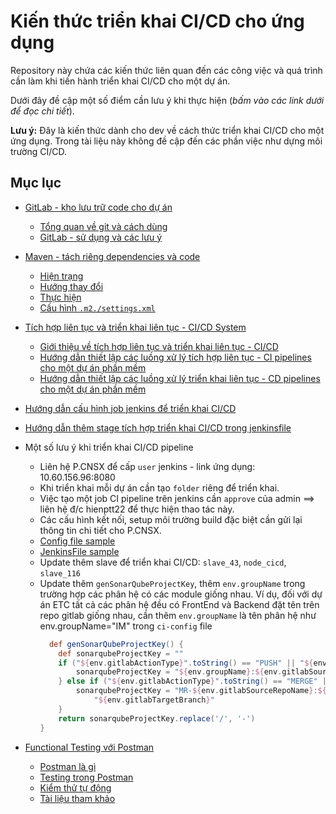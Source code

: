 # Kiến thức triển khai CI/CD cho ứng dụng

Repository này chứa các kiến thức liên quan đến các công việc và quá trình cần
làm khi tiến hành triển khai CI/CD cho một dự án.

Dưới đây đề cập một số điểm cần lưu ý khi thực hiện (_bấm vào các link dưới để đọc chi tiết_).

**Lưu ý:** Đây là kiến thức dành cho dev về cách thức triển khai CI/CD cho một ứng dụng. Trong
tài liệu này không đề cập đến các phần việc như dựng môi trường CI/CD.

## Mục lục

- [GitLab - kho lưu trữ code cho dự án](./section/1-gitlab.md)
  - [Tổng quan về git và cách dùng](./section/1-gitlab.md#t%E1%BB%95ng-quan-v%E1%BB%81-git-v%C3%A0-c%C3%A1ch-d%C3%B9ng)
  - [GitLab - sử dụng và các lưu ý](./section/1-gitlab.md#gitlab-s%E1%BB%AD-d%E1%BB%A5ng-v%C3%A0-c%C3%A1c-l%C6%B0u-%C3%BD)
- [Maven - tách riêng dependencies và code](./section/2-maven.md)
  - [Hiện trạng](./section/2-maven.md#hi%E1%BB%87n-tr%E1%BA%A1ng)
  - [Hướng thay đổi](./section/2-maven.md#h%C6%B0%E1%BB%9Bng-thay-%C4%91%E1%BB%95i)
  - [Thực hiện](./section/2-maven.md#th%E1%BB%B1c-hi%E1%BB%87n)
  - [Cấu hình `.m2./settings.xml`](./section/2-maven.md#c%E1%BA%A5u-h%C3%ACnh-m2settingsxml)
- [Tích hợp liên tục và triển khai liên tục - CI/CD System](./section/cicd/ci-cd.md)
  - [Giới thiệu về tích hợp liên tục và triển khai liên tục - CI/CD](./section/cicd/ci-cd.md)
  - [Hướng dẫn thiết lập các luồng xử lý tích hợp liên tục - CI pipelines cho một dự án phần mềm](./section/cicd/setup-ci-pipelines-for-a-project.md)
  - [Hướng dẫn thiết lập các luồng xử lý triển khai liên tục - CD pipelines cho một dự án phần mềm](./section/cicd/setup-cd-pipelines-for-a-project.md)
- [Hướng dẫn cấu hình job jenkins để triển khai CI/CD](./section/cicd/setup-job-example.md)
- [Hướng dẫn thêm stage tích hợp triển khai CI/CD trong jenkinsfile](./section/cicd/setup-stage-example.md)
- Một số lưu ý khi triển khai CI/CD pipeline
  - Liên hệ P.CNSX để cấp `user` jenkins - link ứng dụng: 10.60.156.96:8080
  - Khi triển khai mỗi dự án cần tạo `folder` riêng để triển khai.
  - Việc tạo một job CI pipeline trên jenkins cần `approve` của admin ==> liên hệ đ/c hienptt22 để thực hiện thao tác này.
  - Các cấu hình kết nối, setup môi trường build đặc biệt cần gửi lại thông tin chi tiết cho P.CNSX.
  - [Config file sample](./resource/ci-cd-script-example/configFileGroovy/ci-config)
  - [JenkinsFile sample](./resource/ci-cd-script-example/jenkinsfile_groovy)
  - Update thêm slave để triển khai CI/CD: `slave_43`, `node_cicd`, `slave_116`
  - Update thêm `genSonarQubeProjectKey`, thêm `env.groupName` trong trường hợp các phân hệ có các module giống nhau. Ví dụ, đối với dự án ETC tất cả các phân hệ đều có FrontEnd và Backend đặt tên trên repo gitlab giống nhau, cần thêm `env.groupName` là tên phân hệ như env.groupName="IM" trong `ci-config` file
    ```groovy
      def genSonarQubeProjectKey() {
        def sonarqubeProjectKey = ""
        if ("${env.gitlabActionType}".toString() == "PUSH" || "${env.gitlabActionType}".toString() == "TAG_PUSH") {
            sonarqubeProjectKey = "${env.groupName}:${env.gitlabSourceRepoName}:${env.gitlabSourceBranch}"
        } else if ("${env.gitlabActionType}".toString() == "MERGE" || "${env.gitlabActionType}".toString() == "NOTE") {
            sonarqubeProjectKey = "MR-${env.gitlabSourceRepoName}:${env.gitlabSourceBranch}-to-" +
                "${env.gitlabTargetBranch}"
        }
        return sonarqubeProjectKey.replace('/', '-')
    }
    ```

- [Functional Testing với Postman](./section/3-Functions-Test-API.md#functional-testing-v%E1%BB%9Bi-postman)
  - [Postman là gì](./section/3-Functions-Test-API.md#postman-l%C3%A0-g%C3%AC)
  - [Testing trong Postman](./section/3-Functions-Test-API.md#testing-trong-postman)
  - [Kiểm thử tự động](./section/3-Functions-Test-API.md#ki%E1%BB%83m-th%E1%BB%AD-t%E1%BB%B1-%C4%91%E1%BB%99ng)
  - [Tài liệu tham khảo](./section/3-Functions-Test-API.md#t%C3%A0i-li%E1%BB%87u-tham-kh%E1%BA%A3o)

